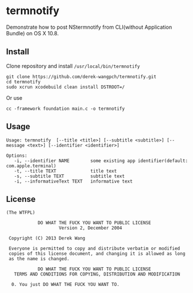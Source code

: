 termnotify
================
Demonstrate how to post NStermnotify from CLI(without Application Bundle) on OS X 10.8.

Install
-------
Clone repository and install `/usr/local/bin/termnotify`

	git clone https://github.com/derek-wangpch/termnotify.git
	cd termnotify
	sudo xcrun xcodebuild clean install DSTROOT=/

Or use

    cc -framework foundation main.c -o termnotify

Usage
-----

	Usage: termnotify  [--title <title>] [--subtitle <subtitle>] [--message <text>] [--identifier <identifier>]
	
	Options:
	   -i, --identifier NAME        some existing app identifier(default: com.apple.terminal)
	   -t, --title TEXT             title text
	   -s, --subtitle TEXT          subtitle text
	   -i, --informativeText TEXT   informative text

License
-------

	(The WTFPL)
	
	            DO WHAT THE FUCK YOU WANT TO PUBLIC LICENSE
	                    Version 2, December 2004
	
	 Copyright (C) 2013 Derek Wang
	
	 Everyone is permitted to copy and distribute verbatim or modified
	 copies of this license document, and changing it is allowed as long
	 as the name is changed.
	
	            DO WHAT THE FUCK YOU WANT TO PUBLIC LICENSE
	   TERMS AND CONDITIONS FOR COPYING, DISTRIBUTION AND MODIFICATION
	
	  0. You just DO WHAT THE FUCK YOU WANT TO.
